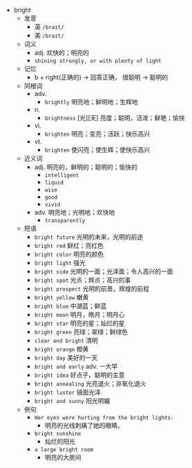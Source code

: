 - bright
  - 发音
    - 英 `/braɪt/`
    - 美 `/braɪt/`
  - 词义
    - adj. 欢快的；明亮的
    - `shining strongly, or with plenty of light`
  - 记忆
    - b + right(正确的) → 回答正确， 很聪明 → 聪明的
  - 同根词
    - adv.
      - `brightly` 明亮地；鲜明地；生辉地
    - n.
      - `brightness` [光][天] 亮度；聪明，活泼；鲜艳；愉快
    - vi.
      - `brighten` 明亮；变亮；活跃；快乐高兴
    - vt.
      - `brighten` 使闪亮；使生辉；使快乐高兴
  - 近义词
    - adj. 明亮的，鲜明的；聪明的；愉快的
      - `intelligent`
      - `liquid`
      - `wise`
      - `good`
      - `vivid`
    - adv. 明亮地；光明地；欢快地
      - `transparently`
  - 短语
    - `bright future` 光明的未来，光明的前途 
    - `bright red` 鲜红；亮红色 
    - `bright color` 明亮的颜色 
    - `bright light` 强光 
    - `bright side` 光明的一面；光泽面；令人高兴的一面 
    - `bright spot` 光点；辉点；高兴的事 
    - `bright prospect` 光明的前景，辉煌的前程 
    - `bright yellow` 嫩黄 
    - `bright blue` 中湖蓝；鲜蓝 
    - `bright moon` 明月，皓月；明月心 
    - `bright star` 明亮的星；灿烂的星 
    - `bright green` 亮绿；翠绿；鲜绿色 
    - `clear and bright` 清明 
    - `bright orange` 橙黄 
    - `bright day` 美好的一天 
    - `bright and early` adv. 一大早 
    - `bright idea` 好点子，聪明的主意 
    - `bright annealing` 光亮退火；非氧化退火 
    - `bright luster` 镜面光泽 
    - `bright and sunny` 阳光明媚 
  - 例句
    - `Her eyes were hurting from the bright lights.`
      - 明亮的光线刺痛了她的眼睛。
    - `bright sunshine`
      - 灿烂的阳光
    - `a large bright room`
      - 明亮的大房间

